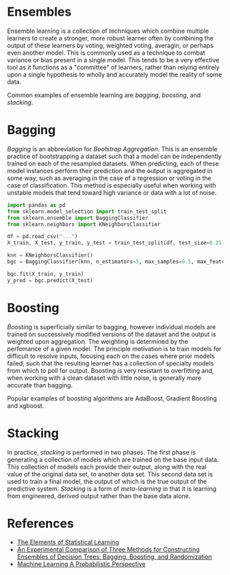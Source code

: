 # Ensembles

Ensemble learning is a collection of techniques which combine multiple learners to create a stronger, more robust learner often by combining the output of these learners by voting, weighted voting, averagin, or perhaps even another model. This is commonly used as a technique to combat variance or bias present in a single model. This tends to be a very effective tool as it functions as a "committee" of learners, rather than relying entirely upon a single hypothesis to wholly and accurately model the reality of some data.

Common examples of ensemble learning are _bagging_, _boosting_, and _stacking_.

# Bagging

_Bagging_ is an abbreviation for _Bootstrap Aggregation_. This is an ensemble practice of bootstrapping a dataset such that a model can be independently trained on each of the resampled datasets. When predicting, each of these model instances perform their prediction and the output is aggregated in some way, such as averaging in the case of a regression or voting in the case of classification. This method is especially useful when working with unstable models that tend toward high variance or data with a lot of noise.

```python
import pandas as pd
from sklearn.model_selection import train_test_split
from sklearn.ensemble import BaggingClassifier
from sklearn.neighbors import KNeighborsClassifier

df = pd.read_csv("...")
X_train, X_test, y_train, y_test = train_test_split(df, test_size=0.25)

knn = KNeighborsClassifier()
bgc = BaggingClassifier(knn, n_estimators=5, max_samples=0.5, max_features=0.5)

bgc.fit(X_train, y_train)
y_pred = bgc.predict(X_test)
```

# Boosting

_Boosting_ is superficially similar to bagging, however individual models are trained on successively modified versions of the dataset and the output is weighted upon aggregation. The weighting is determined by the perfomance of a given model. The principle motivation is to train models for difficult to resolve inputs, focusing each on the cases where prior models failed, such that the resulting learner has a collection of specialty models from which to poll for output. Boosting is very resistant to overfitting and, when working with a clean dataset with little noise,  is generally more accurate than bagging.

Popular examples of boosting algorithms are AdaBoost, Gradient Boosting and xgboost.

# Stacking

In practice, _stacking_ is performed in two phases. The first phase is generating a collection of models which are trained on the base input data. This collection of models each provide their output, along with the real value of the original data set, to another data set. This second data set is used to train a final model, the output of which is the true output of the predictive system. _Stacking_ is a form of _meta-learning_ in that it is learning from engineered, derived output rather than the base data alone. 

# References

- [The Elements of Statistical Learning](http://www-stat.stanford.edu/~tibs/ElemStatLearn/download.html)
- [An Experimental Comparison of Three Methods for Constructing Ensembles of Decision Trees: Bagging, Boosting, and Randomization](http://link.springer.com/article/10.1023/A%3A1007607513941)
- [Machine Learning A Probabilistic Perspective](https://www.amazon.com/Machine-Learning-Probabilistic-Perspective-Computation/dp/0262018020)